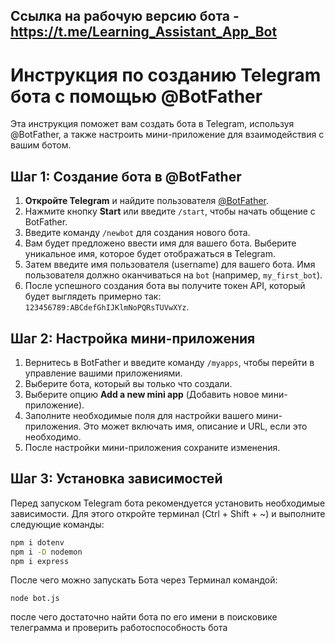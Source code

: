 ## Ссылка на рабочую версию бота - https://t.me/Learning_Assistant_App_Bot 

# Инструкция по созданию Telegram бота с помощью @BotFather

Эта инструкция поможет вам создать бота в Telegram, используя @BotFather, а также настроить мини-приложение для взаимодействия с вашим ботом.

## Шаг 1: Создание бота в @BotFather

1. **Откройте Telegram** и найдите пользователя [@BotFather](https://t.me/botfather).
2. Нажмите кнопку **Start** или введите `/start`, чтобы начать общение с BotFather.
3. Введите команду `/newbot` для создания нового бота.
4. Вам будет предложено ввести имя для вашего бота. Выберите уникальное имя, которое будет отображаться в Telegram.
5. Затем введите имя пользователя (username) для вашего бота. Имя пользователя должно оканчиваться на `bot` (например, `my_first_bot`).
6. После успешного создания бота вы получите токен API, который будет выглядеть примерно так: `123456789:ABCdefGhIJKlmNoPQRsTUVwXYz`.

## Шаг 2: Настройка мини-приложения

1. Вернитесь в BotFather и введите команду `/myapps`, чтобы перейти в управление вашими приложениями.
2. Выберите бота, который вы только что создали.
3. Выберите опцию **Add a new mini app** (Добавить новое мини-приложение).
4. Заполните необходимые поля для настройки вашего мини-приложения. Это может включать имя, описание и URL, если это необходимо.
5. После настройки мини-приложения сохраните изменения.

## Шаг 3: Установка зависимостей

Перед запуском Telegram бота рекомендуется установить необходимые зависимости. Для этого откройте терминал (Ctrl + Shift + ~) и выполните следующие команды:

```bash
npm i dotenv
npm i -D nodemon
npm i express
```

После чего можно запускать Бота через Терминал командой:

```
node bot.js
```

после чего достаточно найти бота по его имени в поисковике телеграмма и проверить работоспособность бота



